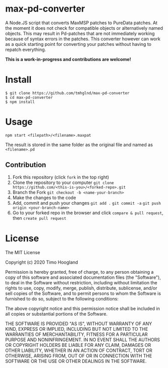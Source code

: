# max-pd-converter

A Node.JS script that converts MaxMSP patches to PureData patches. At the moment it does not check for compatible objects or alternatively named objects. This may result in Pd-patches that are not immediately working because of syntax errors in the patches. This converter however can work as a quick starting point for converting your patches without having to repatch everything. 

**This is a work-in-progress and contributions are welcome!**

# Install

```
$ git clone https://github.com/tmhglnd/max-pd-converter
$ cd max-pd-converter
$ npm install
```

# Usage

```
npm start <filepath>/<filename>.maxpat
```

The result is stored in the same folder as the original file and named as `<filename>.pd`

## Contribution

1. Fork this repository (click `fork` in the top right)
2. Clone the repository to your computer `git clone https://github.com/<this-is-you>/<forked-repo>.git`
3. Branch the Fork `git checkout -b <name-your-branch>`
4. Make the changes to the code
5. Add, commit and push your changes `git add .` `git commit -a` `git push origin <your-branch-name>`
6. Go to your forked repo in the browser and click `compare & pull request`, then `create pull request`

# License

The MIT License

Copyright (c) 2020 Timo Hoogland

Permission is hereby granted, free of charge, to any person obtaining a copy of this software and associated documentation files (the "Software"), to deal in the Software without restriction, including without limitation the rights to use, copy, modify, merge, publish, distribute, sublicense, and/or sell copies of the Software, and to permit persons to whom the Software is furnished to do so, subject to the following conditions:

The above copyright notice and this permission notice shall be included in all copies or substantial portions of the Software.

THE SOFTWARE IS PROVIDED "AS IS", WITHOUT WARRANTY OF ANY KIND, EXPRESS OR IMPLIED, INCLUDING BUT NOT LIMITED TO THE WARRANTIES OF MERCHANTABILITY, FITNESS FOR A PARTICULAR PURPOSE AND NONINFRINGEMENT. IN NO EVENT SHALL THE AUTHORS OR COPYRIGHT HOLDERS BE LIABLE FOR ANY CLAIM, DAMAGES OR OTHER LIABILITY, WHETHER IN AN ACTION OF CONTRACT, TORT OR OTHERWISE, ARISING FROM, OUT OF OR IN CONNECTION WITH THE SOFTWARE OR THE USE OR OTHER DEALINGS IN THE SOFTWARE.
